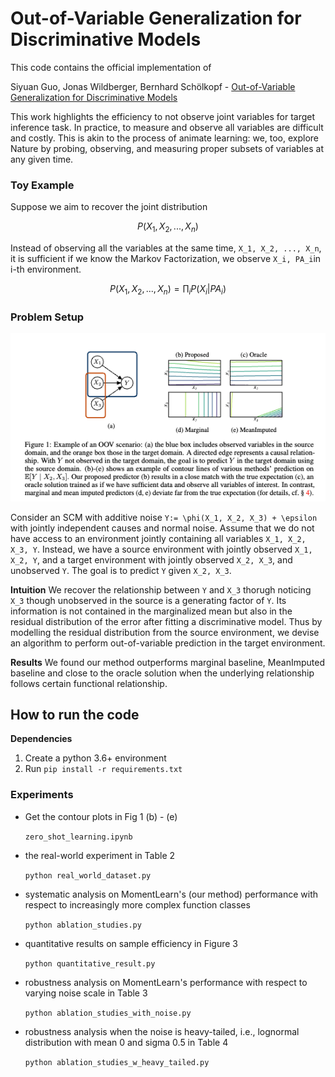 # Out-of-Variable Generalization for Discriminative Models

This code contains the official implementation of 

Siyuan Guo, Jonas Wildberger, Bernhard Schölkopf - [Out-of-Variable Generalization for Discriminative Models](https://arxiv.org/abs/2304.07896)

This work highlights the efficiency to not observe joint variables for target inference task.
In practice, to measure and observe all variables are difficult and costly. 
This is akin to the process of animate learning: we, too, explore Nature by probing, observing, and
measuring proper subsets of variables at any given time.

### Toy Example
Suppose we aim to recover the joint distribution 
```math
P(X_1, X_2, ... , X_n)
```
Instead of observing all the variables at the same time, `X_1, X_2, ..., X_n`, 
it is sufficient if we know the Markov Factorization, we observe `X_i, PA_i`in i-th environment. 
```math
P(X_1, X_2, ... , X_n) = \prod_i P(X_i | PA_i)
```

### Problem Setup

![alt text](./images/figure1.png)

Consider an SCM with additive noise `Y:= \phi(X_1, X_2, X_3) + \epsilon` with jointly independent causes and normal noise. 
Assume that we do not have access to an environment jointly containing all variables `X_1, X_2, X_3, Y`. Instead, we have
a source environment with jointly observed `X_1, X_2, Y`, and a target environment with jointly observed `X_2, X_3`, and unobserved `Y`.
The goal is to predict `Y` given `X_2, X_3`.

**Intuition** We recover the relationship between `Y` and `X_3` thorugh noticing `X_3` though unobserved in the source is a generating factor of `Y`.
Its information is not contained in the marginalized mean but also in the residual distribution of the error after fitting a discriminative model. 
Thus by modelling the residual distribution from the source environment, we devise an algorithm to perform out-of-variable prediction in the target environment. 

**Results** We found our method outperforms marginal baseline, MeanImputed baseline and close to the oracle solution when the underlying relationship follows certain functional relationship. 



## How to run the code

**Dependencies**
1. Create a python 3.6+ environment 
2. Run `pip install -r requirements.txt` 

### Experiments
* Get the contour plots in Fig 1 (b) - (e)

   `zero_shot_learning.ipynb`
* the real-world experiment in Table 2

   `python real_world_dataset.py`
* systematic analysis on MomentLearn's (our method) performance with respect to increasingly more complex function classes

   `python ablation_studies.py`
* quantitative results on sample efficiency in Figure 3

   `python quantitative_result.py`
* robustness analysis on MomentLearn's performance with respect to varying noise scale in Table 3

    `python ablation_studies_with_noise.py`
* robustness analysis when the noise is heavy-tailed, i.e., lognormal distribution with mean 0 and sigma 0.5 in Table 4

    `python ablation_studies_w_heavy_tailed.py`

